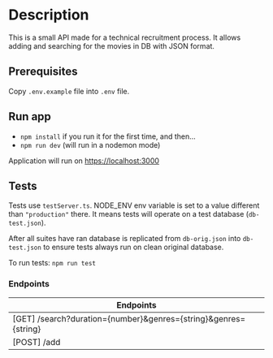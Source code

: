 # Description
This is a small API made for a technical recruitment process. It allows adding and searching for the movies in DB with JSON format.

## Prerequisites
Copy `.env.example` file into `.env` file.

## Run app
- `npm install` if you run it for the first time, and then...
- `npm run dev` (will run in a nodemon mode)

Application will run on [https://localhost:3000](localhost:3000)

## Tests
Tests use `testServer.ts`. NODE_ENV env variable is set to a value different than `"production"` there. It means tests will operate on a test database (`db-test.json`).

After all suites have ran database is replicated from `db-orig.json` into `db-test.json` to ensure tests always run on clean original database.

To run tests: `npm run test`

### Endpoints

| Endpoints                                                         |
|-------------------------------------------------------------------|
| [GET] /search?duration={number}&genres={string}&genres={string} |
| [POST] /add                                                       |

